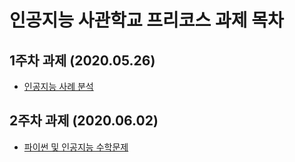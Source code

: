 # 인공지능 사관학교 프리코스 과제 목차

## 1주차 과제 (2020.05.26)
* [인공지능 사례 분석]( https://github.com/whiteBerryJ/AI_assignment/blob/master/1%EC%A3%BC%EC%B0%A8%20%EA%B3%BC%EC%A0%9C.ipynb)
## 2주차 과제 (2020.06.02)
* [파이썬 및 인공지능 수학문제](https://github.com/whiteBerryJ/AI_assignment/blob/master/2%EC%A3%BC%EC%B0%A8%EA%B3%BC%EC%A0%9C.ipynb)
